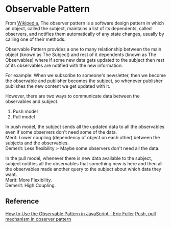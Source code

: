 # Observable Pattern

From [Wikipedia](https://en.wikipedia.org/wiki/Observer_pattern), The observer pattern is a software design pattern in which an object, called the subject, maintains a list of its dependents, called observers, and notifies them automatically of any state changes, usually by calling one of their methods.

Observable Pattern provides a one to many relationship between the main object (known as The Subject) and rest of it dependents (known as The Observables) where if some new data gets updated to the subject then rest of its observables are notified with the new information.

For example: When we subscribe to someone's newsletter, then we become the observable and publisher becomes the subject, so whenever publisher publishes the new content we get updated with it.

However, there are two ways to communicate data between the observables and subject.
1. Push model
2. Pull model

In push model, the subject sends all the updated data to all the observables even if some observers don't need some of the data. </br>
Merit: Lower coupling (dependency of object on each other) between the subjects and the observables. </br>
Demerit: Less flexibility :- Maybe some observers don't need all the data.

In the pull model, whenever there is new data available to the subject, subject notifies all the observables that something new is here and then all the observables made another query to the subject about which data they want. </br>
Merit: More Flexibility. </br>
Demerit: High Coupling. </br>

## Reference
[How to Use the Observable Pattern in JavaScript - Eric Fuller](https://webdevstudios.com/2019/02/19/observable-pattern-in-javascript/)
[Push, pull mechanism in observer pattern](https://stackoverflow.com/questions/34706186/push-pull-mechanism-observer-pattern)

